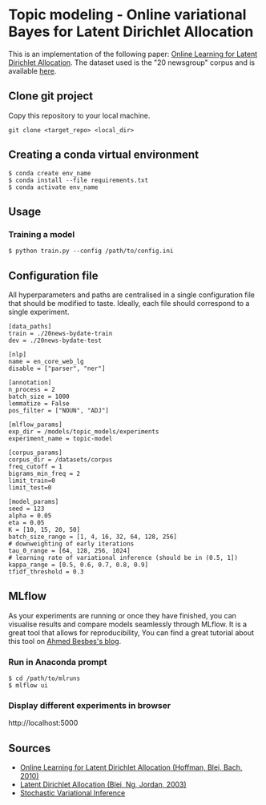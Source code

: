 # Topic modeling - Online variational Bayes for Latent Dirichlet Allocation

This is an implementation of the following paper: [Online Learning for Latent Dirichlet Allocation](https://www.di.ens.fr/~fbach/mdhnips2010.pdf).
The dataset used is the "20 newsgroup" corpus and is available [here](https://github.com/tdhopper/topic-modeling-datasets).

## Clone git project
Copy this repository to your local machine.

````
git clone <target_repo> <local_dir>
````

## Creating a conda virtual environment
````
$ conda create env_name
$ conda install --file requirements.txt
$ conda activate env_name
````

## Usage
### Training a model
````
$ python train.py --config /path/to/config.ini
````
## Configuration file
All hyperparameters and paths are centralised in a single configuration file that should be modified to taste.
Ideally, each file should correspond to a single experiment.
````
[data_paths]
train = ./20news-bydate-train
dev = ./20news-bydate-test

[nlp]
name = en_core_web_lg
disable = ["parser", "ner"]

[annotation]
n_process = 2
batch_size = 1000
lemmatize = False
pos_filter = ["NOUN", "ADJ"]

[mlflow_params]
exp_dir = /models/topic_models/experiments
experiment_name = topic-model

[corpus_params]
corpus_dir = /datasets/corpus
freq_cutoff = 1
bigrams_min_freq = 2
limit_train=0
limit_test=0

[model_params]
seed = 123
alpha = 0.05
eta = 0.05
K = [10, 15, 20, 50]
batch_size_range = [1, 4, 16, 32, 64, 128, 256]
# downweighting of early iterations
tau_0_range = [64, 128, 256, 1024]
# learning rate of variational inference (should be in (0.5, 1])
kappa_range = [0.5, 0.6, 0.7, 0.8, 0.9]
tfidf_threshold = 0.3
````

## MLflow
As your experiments are running or once they have finished, you can visualise results and compare models seamlessly 
through MLflow. It is a great tool that allows for reproducibility, 
You can find a great tutorial about this tool on [Ahmed Besbes's blog](https://www.ahmedbesbes.com/case-studies/mlflow-101).

### Run in Anaconda prompt
````
$ cd /path/to/mlruns
$ mlflow ui
````

### Display different experiments in browser
http://localhost:5000



## Sources
- [Online Learning for Latent Dirichlet Allocation (Hoffman, Blei, Bach, 2010)](https://www.di.ens.fr/~fbach/mdhnips2010.pdf)
- [Latent Dirichlet Allocation (Blei, Ng, Jordan, 2003)](https://www.jmlr.org/papers/volume3/blei03a/blei03a.pdf)
- [Stochastic Variational Inference](https://www.jmlr.org/papers/volume14/hoffman13a/hoffman13a.pdf)
